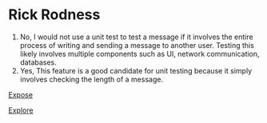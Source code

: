 # Rick Rodness

1. No, I would not use a unit test to test a message if it involves the entire process of writing and sending a message to another user. Testing this likely involves multiple components such as UI, network communication, databases. 
2. Yes, This feature is a good candidate for unit testing because it simply involves checking the length of a message. 

[Expose](https://rickrodness.github.io/Lab5_Starter/expose.html)

[Explore](https://rickrodness.github.io/Lab5_Starter/explore.html)

